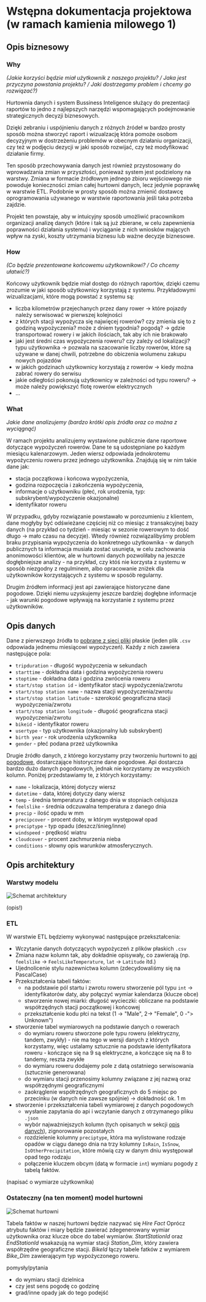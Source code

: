 # Wstępna dokumentacja projektowa (w ramach kamienia milowego 1)

## Opis biznesowy
### Why

*(Jakie korzyści będzie miał użytkownik z naszego projektu? / Jaka jest przyczyna powstania projektu? / Jaki dostrzegamy problem i chcemy go rozwiązać?)*

Hurtownia danych i system Bussiness Inteligence służący do prezentacji raportów to jedno z najlepszych narzędzi wspomagających podejmowanie strategicznych decyzji biznesowych.

Dzięki zebraniu i uspójnieniu danych z różnych źródeł w bardzo prosty sposób można stworzyć raport i wizualzację która pomoże osobom decyzyjnym w dostrzeżeniu problemów w obecnym działaniu organizacji, czy też w podjęciu dezycji w jaki sposób rozwijać, czy też modyfikować działanie firmy.

Ten sposób przechowywania danych jest również przystosowany do wprowadzania zmian w przyszłości, ponieważ system jest podzielony na warstwy. Zmiana w formacie źródłowym jednego zbioru wejściowego nie powoduje konieczności zmian całej hurtowni danych, lecz jedynie poprawkę w warstwie ETL. Podobnie w prosty sposób można zmienić dostawcę oprogramowania używanego w warstwie raportowania jeśli taka potrzeba zajdzie. 

Projekt ten powstaje, aby w intuicyjny sposób umożliwić pracownikom organizacji analizę danych (które i tak są już zbierane, w celu zapewnienia poprawności działania systemu) i wyciąganie z nich wniosków mających wpływ na zyski, koszty utrzymania biznesu lub ważne decyzje biznesowe.


### How
*(Co będzie prezentowane końcowemu użytkownikowi? / Co chcemy ułatwić?)*

Końcowy użytkownik będzie miał dostęp do różnych raportów, dzięki czemu zrozumie w jaki sposób użytkownicy korzystają z systemu. Przykładowymi wizualizacjami, które mogą powstać z systemu są:

- liczba kilometrów przejechanych przez dany rower -> które pojazdy należy serwisować w pierwszej kolejności
- z których stacji wypożycza się najwięcej rowerów? czy zmienia się to z godziną wypożyczenia? może z dniem tygodnia? pogodą? -> gdzie transportować rowery i w jakich ilościach, tak aby ich nie brakowało
- jaki jest średni czas wypożyczenia roweru? czy zależy od lokalizacji? typu użytkownika -> pozwala na szacowanie liczby rowerów, które są używane w danej chwili, potrzebne do obiczenia wolumenu zakupu nowych pojazdów
- w jakich godzinach użytkownicy korzystają z rowerów -> kiedy można zabrać rowery do serwisu
- jakie odległości pokonują użytkownicy w zależności od typu roweru? -> może należy powiększyć flotę rowerów elektrycznych
- ...


### What

*Jakie dane analizujemy (bardzo krótki opis źródła oraz co można z wyciągnąć)*

W ramach projektu analizujemy wystawione publicznie dane raportowe dotyczące wypożyczeń rowerów. Dane te są udostępniane po każdym miesiącu kalenarzowym. Jeden wiersz odpowiada jednokrotemu wypożyczeniu roweru przez jednego użytkownika. Znajdują się w nim takie dane jak:
- stacja początkowa i końcowa wypożyczenia,
- godzina rozpoczęcia i zakończenia wypożyczenia,  
- informacje o użytkowniku (płeć, rok urodzenia, typ: subskrybent/wypożyczenie okazjonalne)
- identyfikator roweru

W przypadku, gdyby rozwiązanie powstawało w porozumieniu z klientem, dane mogłyby być odświeżane częściej niż co miesiąc z transakcyjnej bazy danych (na przykład co tydzień - miesiąc w sezonie rowerowym to dość długo -> mało czasu na decyzje). Wtedy również rozwiązalibyśmy problem braku przypisania wypożyczenia do konkretnego użytkownika - w danych publicznych ta informacja musiała zostać usunięta, w celu zachowania anonimowości klientów, ale w hurtowni danych pozwoliłaby na jeszcze dogłębniejsze analizy - na przykład, czy któś nie korzysta z systemu w sposób niezgodny z regulminem, albo opracowanie zniżek dla użytkowników korzystających z systemu w sposób regularny.

Drugim źródłem informacji jest api zawierające historyczne dane pogodowe. Dzięki niemu uzyskujemy jeszcze bardziej dogłębne informacje - jak warunki pogodowe wpływają na korzystanie z systemu przez użytkowników. 


## Opis danych

Dane z pierwszego źródła to [pobrane z sieci pliki](https://citibikenyc.com/system-data) płaskie (jeden plik `.csv` odpowiada jednemu miesiącowi wypożyczeń). Każdy z nich zawiera następujące pola:

- `tripduration` - długość wypożyczenia w sekundach
- `starttime` - dokładna data i godzina wypożyczenia roweru
- `stoptime` - dokładna data i godzina zwrócenia roweru
- `start/stop station id` - identyfikator stacji wypożyczenia/zwrotu
- `start/stop station name` - nazwa stacji wypożyczenia/zwrotu
- `start/stop station latitude` - szerokość geograficzna stacji wypożyczenia/zwrotu
- `start/stop station longitude` - długość geograficzna stacji wypożyczenia/zwrotu
- `bikeid` - identyfikator roweru
- `usertype` - typ użytkownika (okazjonalny lub subskrybent)
- `birth year` - rok urodzenia użytkownika
- `gender` - płeć podana przeż użytkownika

Drugie źródło danych, z którego korzystamy przy tworzeniu hurtowni to [api pogodowe](https://www.visualcrossing.com/), dostarczające historyczne dane pogodowe. Api dostarcza bardzo dużo danych pogodowych, jednak nie korzystamy ze wszystkich kolumn. Poniżej przedstawiamy te, z których korzystamy:

- `name` - lokalizacja, której dotyczy wiersz
- `datetime` - data, której dotyczy dany wiersz
- `temp` - średnia temperatura z danego dnia w stopniach celsjusza
- `feelslike` - średnia odczuwalna temperatura z danego dnia
- `precip` - ilość opadu w mm
- `precipcover` - procent doby, w którym występował opad
- `preciptype` - typ opadu (deszcz/śnieg/inne)
- `windspeed` - prędkość wiatru
- `cloudcover` - procent zachmurzenia nieba
- `conditions` - słowny opis warunków atmosferycznych.



## Opis architektury
### Warstwy modelu

![Schemat architektury](arch.png)

(opis!)


### ETL

W warstwie ETL będziemy wykonywać następujące przekształcenia:

* Wczytanie danych dotyczących wypożyczeń z plików płaskich `.csv`
* Zmiana nazw kolumn tak, aby dokładnie opisywały, co zawierają (np. `feelslike` -> `FeelsLikeTemperature`, `lat` -> `Latitude` itd.)
* Ujednolicenie stylu nazewnictwa kolumn (zdecydowaliśmy się na PascalCase)
* Przekształcenia tabeli faktów:
    - na podstawie pól startu i zwrotu roweru stworzenie pól typu `int` -> identyfikatorów daty, aby połączyć wymiar kalendarza (klucze obce)
    - stworzenie nowej miarki: długość wycieczki: obliczane na podstawie współrzędnych stacji początkowej i końcowej
    - przekształcenie kodu płci na tekst (1 -> "Male", 2-> "Female", 0 -"> Unknown")
*   stworzenie tabel wymiarowych na podstawie danych o rowerach
    - do wymiaru roweru stworzone pole typu roweru (elektryczny, tandem, zwykły) - nie ma tego w wersji danych z których korzystamy, więc ustalamy sztucznie na podstawie identyfikatora roweru - kończące się na 9 są elektryczne, a kończące się na 8 to tandemy, reszta zwykłe
    - do wymiaru roweru dodajemy pole z datą ostatniego serwisowania (sztucznie generowana)
    - do wymiaru stacji przenosimy kolumny związane z jej nazwą oraz współrzędnymi geograficznymi
    - zaokrąglenie współrzędnych geograficznych do 5 miejsc po przecinku (w danych nie zawsze spójnie) -> dokładność ok. 1 m
* stworzenie i przekształcenia tabeli wymiarowej z danych pogodowych
    - wysłanie zapytania do api i wczytanie danych z otrzymanego pliku `.json`
    - wybór najważniejszych kolumn (tych opisanych w sekcji [opis danych](#opis-danych)), zignorowanie pozostałych
    - rozdzielenie kolumny `preciptype`, która ma wylistowane rodzaje opadów w ciągu danego dnia na trzy kolumny `IsRain`, `IsSnow`, `IsOtherPrecipitation`, które mówią czy w danym dniu występował opad tego rodzaju
    - połączenie kluczem obcym (datą w formacie `int`) wymiaru pogody z tabelą faktów.


 (napisać o wymiarze użytkownika)

### Ostateczny (na ten moment) model hurtowni

![Schemat hurtowni](dwh.png)

Tabela faktów w naszej hurtowni będzie nazywać się *Hire Fact* Oprócz atrybutu faktów i miary będzie zawierać zdegenerowany wymiar użytkownika oraz klucze obce do tabel wymiarów. *StartStationId* oraz *EndStationId* wsakazują na wymiar stacji *Station_Dim*, który zawiera współrzędne geograficzne stacji. *BikeId* łączy tabele fatków z wymiarem *Bike_Dim* zawierającym typ wypożyczonego roweru.


pomysły/pytania

- do wymiaru stacji dzielnica
- czy jest sens pogodę co godzinę
- grad/inne opady jak do tego podejść
